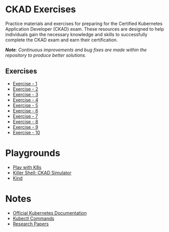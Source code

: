 # CKAD Exercises

Practice materials and exercises for preparing for the Certified Kubernetes Application Developer (CKAD) exam. These resources are designed to help individuals gain the necessary knowledge and skills to successfully complete the CKAD exam and earn their certification.

****Note***: Continuous improvements and bug fixes are made within the repository to produce better solutions.*

## Exercises

- [Exercise - 1](/exercise-1) 
- [Exercise - 2](/exercise-2) 
- [Exercise - 3](/exercise-3) 
- [Exercise - 4](/exercise-4) 
- [Exercise - 5](/exercise-5) 
- [Exercise - 6](/exercise-6) 
- [Exercise - 7](/exercise-7) 
- [Exercise - 8](/exercise-8) 
- [Exercise - 9](/exercise-9) 
- [Exercise - 10](/exercise-10) 

# Playgrounds
- [Play with K8s](https://labs.play-with-k8s.com/)
- [Killer Shell: CKAD Simulator](https://killer.sh/ckad)
- [Kind](https://kind.sigs.k8s.io/)

# Notes
- [Official Kubernetes Documentation](https://kubernetes.io/docs/)
- [Kubectl Commands](https://kubernetes.io/docs/reference/generated/kubectl/kubectl-commands)
- [Research Papers](docs/)
